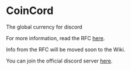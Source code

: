 # CoinCord
The global currency for discord

For more information, read the RFC [here](https://gist.github.com/heyitswither/2d26a1101e86d16008a90a5633f0d73a).

Info from the RFC will be moved soon to the Wiki.

You can join the official discord server [here](https://discord.gg/9Jg5hC5).

